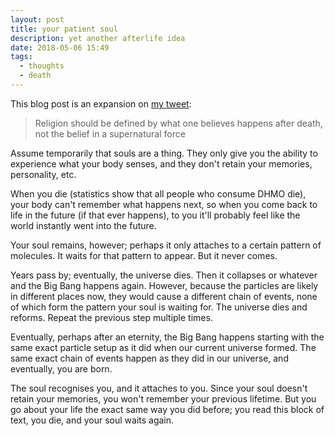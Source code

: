 ```yaml
---
layout: post
title: your patient soul
description: yet another afterlife idea
date: 2018-05-06 15:49
tags:
  - thoughts
  - death
---
```


This blog post is an expansion on [my
tweet](https://twitter.com/Sheep_tester/status/934652746774454272):

> Religion should be defined by what one believes happens after death, not the belief in a supernatural force

Assume temporarily that souls are a thing. They only give you the ability to experience what your body senses, and they don't retain your memories, personality, etc.

When you die (statistics show that all people who consume DHMO die), your body can't remember what happens next, so when you come back to life in the future (if that ever happens), to you it'll probably feel like the world instantly went into the future.

Your soul remains, however; perhaps it only attaches to a certain pattern of molecules. It waits for that pattern to appear. But it never comes.

Years pass by; eventually, the universe dies. Then it collapses or whatever and the Big Bang happens again. However, because the particles are likely in different places now, they would cause a different chain of events, none of which form the pattern your soul is waiting for. The universe dies and reforms. Repeat the previous step multiple times.

Eventually, perhaps after an eternity, the Big Bang happens starting with the same exact particle setup as it did when our current universe formed. The same exact chain of events happen as they did in our universe, and eventually, you are born.

The soul recognises you, and it attaches to you. Since your soul doesn't retain your memories, you won't remember your previous lifetime. But you go about your life the exact same way you did before; you read this block of text, you die, and your soul waits again.
